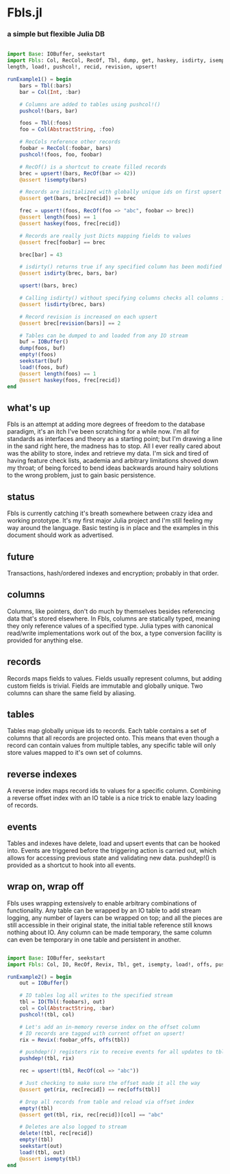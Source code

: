 # Fbls.jl
### a simple but flexible Julia DB

```julia

import Base: IOBuffer, seekstart
import Fbls: Col, RecCol, RecOf, Tbl, dump, get, haskey, isdirty, isempty, 
length, load!, pushcol!, recid, revision, upsert!

runExample1() = begin
    bars = Tbl(:bars)
    bar = Col(Int, :bar)

    # Columns are added to tables using pushcol!()
    pushcol!(bars, bar)

    foos = Tbl(:foos)
    foo = Col(AbstractString, :foo)

    # RecCols reference other records
    foobar = RecCol(:foobar, bars)
    pushcol!(foos, foo, foobar)

    # RecOf() is a shortcut to create filled records
    brec = upsert!(bars, RecOf(bar => 42))
    @assert !isempty(bars)

    # Records are initialized with globally unique ids on first upsert
    @assert get(bars, brec[recid]) == brec    

    frec = upsert!(foos, RecOf(foo => "abc", foobar => brec))
    @assert length(foos) == 1
    @assert haskey(foos, frec[recid])

    # Records are really just Dicts mapping fields to values
    @assert frec[foobar] == brec

    brec[bar] = 43

    # isdirty() returns true if any specified column has been modified
    @assert isdirty(brec, bars, bar)

    upsert!(bars, brec)

    # Calling isdirty() without specifying columns checks all columns in table
    @assert !isdirty(brec, bars)

    # Record revision is increased on each upsert
    @assert brec[revision(bars)] == 2

    # Tables can be dumped to and loaded from any IO stream
    buf = IOBuffer()
    dump(foos, buf)
    empty!(foos)
    seekstart(buf)
    load!(foos, buf)
    @assert length(foos) == 1
    @assert haskey(foos, frec[recid])
end

```

## what's up
Fbls is an attempt at adding more degrees of freedom to the database paradigm, it's an itch I've been scratching for a while now. I'm all for standards as interfaces and theory as a starting point; but I'm drawing a line in the sand right here, the madness has to stop. All I ever really cared about was the ability to store, index and retrieve my data. I'm sick and tired of having feature check lists, academia and arbitrary limitations shoved down my throat; of being forced to bend ideas backwards around hairy solutions to the wrong problem, just to gain basic persistence.

## status
Fbls is currently catching it's breath somewhere between crazy idea and working prototype. It's my first major Julia project and I'm still feeling my way around the language. Basic testing is in place and the examples in this document should work as advertised.

## future
Transactions, hash/ordered indexes and encryption; probably in that order.

## columns
Columns, like pointers, don't do much by themselves besides referencing data that's stored elsewhere. In Fbls, columns are statically typed, meaning they only reference values of a specified type. Julia types with canonical read/write implementations work out of the box, a type conversion facility is provided for anything else.

## records
Records maps fields to values. Fields usually represent columns, but adding custom fields is trivial. Fields are immutable and globally unique. Two columns can share the same field by aliasing.

## tables
Tables map globally unique ids to records. Each table contains a set of columns that all records are projected onto. This means that even though a record can contain values from multiple tables, any specific table will only store values mapped to it's own set of columns. 

## reverse indexes
A reverse index maps record ids to values for a specific column. Combining a reverse offset index with an IO table is a nice trick to enable lazy loading of records.

## events
Tables and indexes have delete, load and upsert events that can be hooked into. Events are triggered before the triggering action is carried out, which allows for accessing previous state and validating new data. pushdep!() is provided as a shortcut to hook into all events.

## wrap on, wrap off
Fbls uses wrapping extensively to enable arbitrary combinations of functionality. Any table can be wrapped by an IO table to add stream logging, any number of layers can be wrapped on top; and all the pieces are still accessible in their original state, the initial table reference still knows nothing about IO. Any column can be made temporary, the same column can even be temporary in one table and persistent in another.

```julia

import Base: IOBuffer, seekstart
import Fbls: Col, IO, RecOf, Revix, Tbl, get, isempty, load!, offs, pushcol!, pushdep!, recid, upsert!

runExample2() = begin
    out = IOBuffer()

    # IO tables log all writes to the specified stream
    tbl = IO(Tbl(:foobars), out)
    col = Col(AbstractString, :bar)
    pushcol!(tbl, col)

    # Let's add an in-memory reverse index on the offset column
    # IO records are tagged with current offset on upsert!
    rix = Revix(:foobar_offs, offs(tbl))

    # pushdep!() registers rix to receive events for all updates to tbl
    pushdep!(tbl, rix)

    rec = upsert!(tbl, RecOf(col => "abc"))

    # Just checking to make sure the offset made it all the way
    @assert get(rix, rec[recid]) == rec[offs(tbl)]

    # Drop all records from table and reload via offset index
    empty!(tbl)
    @assert get(tbl, rix, rec[recid])[col] == "abc"

    # Deletes are also logged to stream
    delete!(tbl, rec[recid])
    empty!(tbl)
    seekstart(out)
    load!(tbl, out)
    @assert isempty(tbl)
end

```